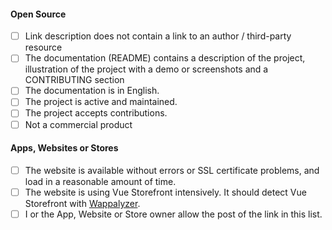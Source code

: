 #### Open Source

- [ ] Link description does not contain a link to an author / third-party resource
- [ ] The documentation (README) contains a description of the project, illustration of the project with a demo or screenshots and a CONTRIBUTING section
- [ ] The documentation is in English.
- [ ] The project is active and maintained.
- [ ] The project accepts contributions.
- [ ] Not a commercial product

#### Apps, Websites or Stores

- [ ] The website is available without errors or SSL certificate problems, and load in a reasonable amount of time.
- [ ] The website is using Vue Storefront intensively. It should detect Vue Storefront with [Wappalyzer](https://www.wappalyzer.com/).
- [ ] I or the App, Website or Store owner allow the post of the link in this list.

